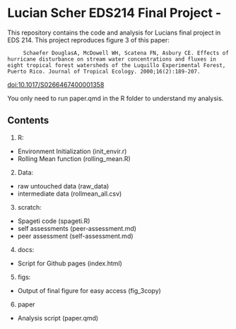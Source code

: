 # Lucian Scher EDS214 Final Project - 

This repository contains the code and analysis for Lucians final project in EDS 214. This project reproduces figure 3 of this paper:

         Schaefer DouglasA, McDowell WH, Scatena FN, Asbury CE. Effects of hurricane disturbance on stream water concentrations and fluxes in eight tropical forest watersheds of the Luquillo Experimental Forest, Puerto Rico. Journal of Tropical Ecology. 2000;16(2):189-207. 
<doi:10.1017/S0266467400001358>
         
You only need to run paper.qmd in the R folder to understand my analysis.        

## Contents
1. R: 
- Environment Initialization (init_envir.r) 
- Rolling Mean function (rolling_mean.R)
2. Data: 
- raw untouched data (raw_data)
- intermediate data (rollmean_all.csv)
3. scratch: 
-  Spageti code (spageti.R)
- self assessments (peer-assessment.md)
- peer assessment (self-assessment.md)
4. docs: 
- Script for Github pages (index.html)
5. figs:
- Output of final figure for easy access (fig_3copy)
6. paper
- Analysis script (paper.qmd)
